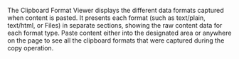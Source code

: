 The Clipboard Format Viewer displays the different data formats captured when content is pasted. It presents each format (such as text/plain, text/html, or Files) in separate sections, showing the raw content data for each format type. Paste content either into the designated area or anywhere on the page to see all the clipboard formats that were captured during the copy operation.

<!-- Generated from commit: 0b18227510dbd1e6bbe2dd1421b0e1c610849f07 -->